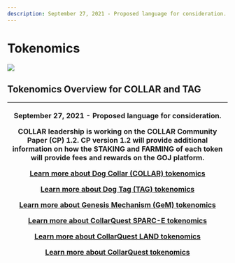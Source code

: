 ```yaml
---
description: September 27, 2021 - Proposed language for consideration.
---
```


# Tokenomics



![](https://gblobscdn.gitbook.com/assets%2F-MjzrYtMLu\_7\_U\_MQrEH%2F-Mk9bE\_08u90mzH\_YbWA%2F-MkAHzTIubQbcLDfuW3r%2F1080x360.jpg?alt=media\&token=f3ff6257-8bfe-45da-93d3-89f6cca4d8a0)

## Tokenomics Overview for COLLAR and TAG

| <p>September 27, 2021 - Proposed language for consideration.</p><p></p><p>COLLAR leadership is working on the COLLAR Community Paper (CP) 1.2.  CP version 1.2 will provide additional information on how the STAKING and FARMING of each token will provide fees and rewards on the GOJ platform.</p><p></p><p><a href="dog-collar-collar.md">Learn more about Dog Collar (COLLAR) tokenomics</a></p><p></p><p><a href="dog-tag.md">Learn more about Dog Tag (TAG) tokenomics</a></p><p></p><p><a href="genesis-mechanism-gem.md">Learn more about Genesis Mechanism (GeM) tokenomics</a></p><p></p><p><a href="collarquest-sparc-e.md">Learn more about CollarQuest SPARC-E tokenomics</a></p><p></p><p><a href="collarquest-land.md">Learn more about CollarQuest LAND tokenomics</a></p><p></p><p><a href="collarquest-tokenomics.md">Learn more about CollarQuest tokenomics</a></p> |
| ----------------------------------------------------------------------------------------------------------------------------------------------------------------------------------------------------------------------------------------------------------------------------------------------------------------------------------------------------------------------------------------------------------------------------------------------------------------------------------------------------------------------------------------------------------------------------------------------------------------------------------------------------------------------------------------------------------------------------------------------------------------------------------------------------------------------------------------------------------------------------------------- |
